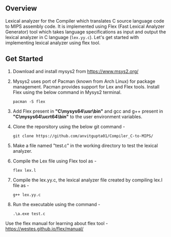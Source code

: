 ## Overview
Lexical analyzer for the Compiler which translates C source language code to MIPS assembly code. It is implemented using Flex (Fast Lexical Analyzer Generator) tool which takes language specifications as input and output the lexical analyzer in C language (```lex.yy.c```).
Let's get started with implementing lexical analyzer using flex tool.

## Get Started
1. Download and install mysys2 from https://www.msys2.org/
2. Mysys2 uses port of Pacman (known from Arch Linux) for package management. Pacman provides support for Lex and Flex tools. Install Flex using the below command in Mysys2 terminal.

   ```
   pacman -S flex
   ```
4. Add Flex present in **"C\mysys64\usr\bin"** and gcc and g++ present in **"C\mysys64\ucrt64\bin"** to the user environment variables.
5. Clone the reporsitory using the below git command -

   ```
   git clone https://github.com/anvitgupta01/Compiler_C-to-MIPS/
   ```
6. Make a file named "test.c" in the working directory to test the lexical analyzer.
7. Compile the Lex file using Flex tool as -

   ```
   flex lex.l
   ```
8. Compile the lex.yy.c, the lexical analyzer file created by compiling lex.l file as -

   ```
   g++ lex.yy.c
   ```
9. Run the executable using the command -

   ```
   .\a.exe test.c
   ```
Use the flex manual for learning about flex tool - https://westes.github.io/flex/manual/
